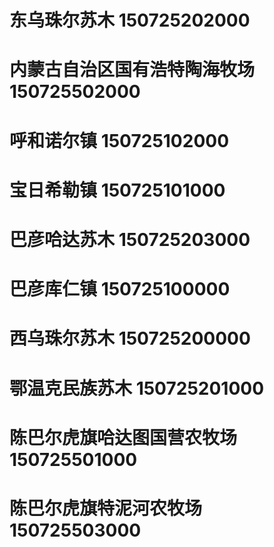 # 东乌珠尔苏木 150725202000
# 内蒙古自治区国有浩特陶海牧场 150725502000
# 呼和诺尔镇 150725102000
# 宝日希勒镇 150725101000
# 巴彦哈达苏木 150725203000
# 巴彦库仁镇 150725100000
# 西乌珠尔苏木 150725200000
# 鄂温克民族苏木 150725201000
# 陈巴尔虎旗哈达图国营农牧场 150725501000
# 陈巴尔虎旗特泥河农牧场 150725503000
